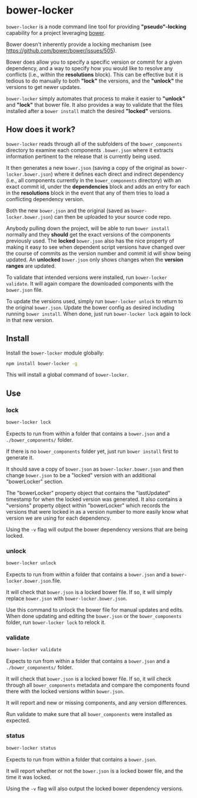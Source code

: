 # bower-locker

`bower-locker` is a node command line tool for providing **"pseudo"-locking** capability for a project leveraging
[bower](https://bower.io/).

Bower doesn't inherently provide a locking mechanism (see https://github.com/bower/bower/issues/505).  

Bower does allow you to specify a specific version or commit for a given dependency, and a way to specify how you would like to resolve any conflicts (i.e., within the **resolutions** block).  This can be effective but it is tedious to do manually to both **"lock"** the versions, and the **"unlock"** the versions to get newer updates.

`bower-locker` simply automates that process to make it easier to **"unlock"** and **"lock"** that bower file.  It also provides a way to validate that the files installed after a `bower install` match the desired **"locked"** versions.

## How does it work?

`bower-locker` reads through all of the subfolders of the `bower_components` directory to examine each components `.bower.json` where it extracts information pertinent to the release that is currently being used.

It then generates a new `bower.json` (saving a copy of the original as `bower-locker.bower.json`) where it defines each direct and indirect dependency (i.e., all components currently in the `bower_components` directory) with an exact commit id, under the **dependencies** block and adds an entry for each in the **resolutions** block in the event that any of them tries to load a conflicting dependency version.

Both the new `bower.json` and the original (saved as `bower-locker.bower.json`) can then be uploaded to your source code repo.

Anybody pulling down the project, will be able to run `bower install` normally and they **should** get the exact versions of the components previously used.  The **locked** `bower.json` also has the nice property of making it easy to see when dependent script versions have changed over the course of commits as the version number and commit id will show being updated.  An **unlocked** `bower.json` only shows changes when the **version ranges** are updated.

To validate that intended versions were installed, run `bower-locker validate`.  It will again compare the downloaded components with the `bower.json` file.

To update the versions used, simply run `bower-locker unlock` to return to the original `bower.json`.  Update the bower config as desired including running `bower install`.  When done, just run `bower-locker lock` again to lock in that new version.

## Install

Install the `bower-locker` module globally:

```bash
npm install bower-locker -g
```

This will install a global command of `bower-locker`.

## Use

### lock
```bash
bower-locker lock 
```
Expects to run from within a folder that contains a `bower.json` and a `./bower_components/` folder.

If there is no `bower_components` folder yet, just run `bower install` first to generate it.

It should save a copy of `bower.json` as `bower-locker.bower.json` and then change `bower.json` to be a "locked" version with an additional "bowerLocker" section.  

The "bowerLocker" property object that contains the "lastUpdated" timestamp for when the locked version was generated.  It also contains a "versions" property object within "bowerLocker" which records the versions that were locked in as a version number to more easily know what version we are using for each dependency.

Using the `-v` flag will output the bower dependency versions that are being locked.

### unlock
```bash
bower-locker unlock 
```
Expects to run from within a folder that contains a `bower.json` and a `bower-locker.bower.json`.file.

It will check that `bower.json` is a locked bower file.  If so, it will simply replace `bower.json` with `bower-locker.bower.json`.

Use this command to unlock the bower file for manual updates and edits.  When done updating and editing the `bower.json` or the `bower_components` folder, run `bower-locker lock` to relock it.

### validate
```bash
bower-locker validate 
```
Expects to run from within a folder that contains a `bower.json` and a `./bower_components/` folder.

It will check that `bower.json` is a locked bower file.  If so, it will check through all `bower_components` metadata and compare the components found there with the locked versions within `bower.json`.

It will report and new or missing components, and any version differences.

Run validate to make sure that all `bower_components` were installed as expected.

### status
```bash
bower-locker status 
```
Expects to run from within a folder that contains a `bower.json`.

It will report whether or not the `bower.json` is a locked bower file, and the time it was locked.

Using the `-v` flag will also output the locked bower dependency versions.
